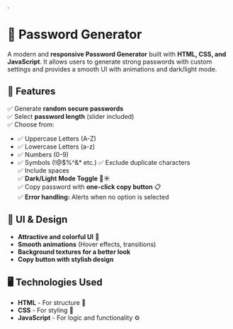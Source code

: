 .
# 🔐 Password Generator

A modern and **responsive Password Generator** built with **HTML, CSS, and JavaScript**. It allows users to generate strong passwords with custom settings and provides a smooth UI with animations and dark/light mode.

## 🚀 Features

✅ Generate **random secure passwords**  
✅ Select **password length** (slider included)  
✅ Choose from:
   - ✅ Uppercase Letters (A-Z)
   - ✅ Lowercase Letters (a-z)
   - ✅ Numbers (0-9)
   - ✅ Symbols (!@$%^&* etc.)
✅ Exclude duplicate characters  
✅ Include spaces  
✅ **Dark/Light Mode Toggle** 🌙☀️  
✅ Copy password with **one-click copy button** 📋  
✅ **Error handling:** Alerts when no option is selected  

## 🎨 UI & Design

- **Attractive and colorful UI** 🎨  
- **Smooth animations** (Hover effects, transitions)  
- **Background textures for a better look**  
- **Copy button with stylish design**  

## 🖥️ Technologies Used

- **HTML** - For structure 📄  
- **CSS** - For styling 🎨  
- **JavaScript** - For logic and functionality ⚙️  
